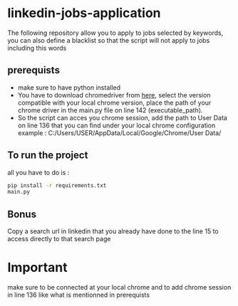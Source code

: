 # linkedin-jobs-application
The following repository allow you to apply to jobs selected by keywords, you can also define a blacklist so that the script will not apply to jobs including this words

## prerequists
- make sure to have python installed
- You have to download chromedriver from [here](https://chromedriver.chromium.org/downloads), select the version compatible with your local chrome version, place the path of your chrome driver in the main.py file on line 142 (executable_path).
- So the script can acces you chrome session, add the path to User Data on line 136 that you can find under your local chrome configuration example : C:/Users/USER/AppData/Local/Google/Chrome/User Data/

## To run the project 
all you have to do is : 
```bash
pip install -r requirements.txt
main.py
```
## Bonus
Copy a search url in linkedin that you already have done to the line 15 to access directly to that search page

# Important 
make sure to be connected at your local chrome and to add chrome session in line 136 like what is mentionned in prerequists
